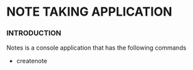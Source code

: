 # NOTE TAKING APPLICATION

### INTRODUCTION
Notes is a console application that has the following commands
- createnote <note> <author> <title> to add a new note
- viewnote <note_id> to view a note
- deletenote <note_id>  deletes a note 
- searchnotes <query_string> [limit] to search for a note
- listnotes [limit] to lists all notes


#### DEPENDENCIES

In your package.json you will find the lists of necessary packages
```sh
$ npm init
$ npm install commander
$ npm install chalk
$ npm install firebase
```
noteapp starts your application automatically and the notes created are stored in Firebase where data is stored as JSON and synchronized in realtime to every connected client.


 












 
 

